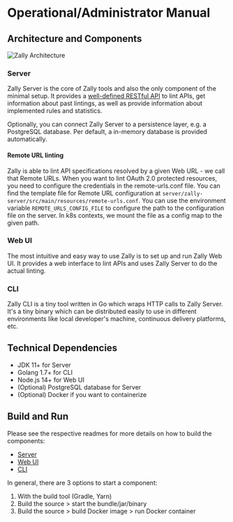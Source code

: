 # Operational/Administrator Manual

## Architecture and Components

![Zally Architecture](assets/architecture.png)

### Server

Zally Server is the core of Zally tools and also the only component of the minimal
setup. It provides a
[well-defined RESTful API](../server/zally-server/src/main/resources/api/zally-api.yaml) to
lint APIs, get information about past lintings, as well as provide information
about implemented rules and statistics.

Optionally, you can connect Zally Server to a persistence layer, e.g. a PostgreSQL
database. Per default, a in-memory database is provided automatically.

#### Remote URL linting
Zally is able to lint API specifications resolved by a given Web URL - we call that Remote URLs.
When you want to lint OAuth 2.0 protected resources, you need to configure the credentials in the
remote-urls.conf file. You can find the template file for Remote URL configuration at
```server/zally-server/src/main/resources/remote-urls.conf```. You can use the environment variable
```REMOTE_URLS_CONFIG_FILE``` to configure the path to the configuration file on the server. In
k8s contexts, we mount the file as a config map to the given path.

### Web UI

The most intuitive and easy way to use Zally is to set up and run Zally Web UI.
It provides a web interface to lint APIs and uses Zally Server to do the actual
linting.

### CLI

Zally CLI is a tiny tool written in Go which wraps HTTP calls to Zally Server.
It's a tiny binary which can be distributed easily to use in different environments
like local developer's machine, continuous delivery platforms, etc.

## Technical Dependencies

- JDK 11+ for Server
- Golang 1.7+ for CLI
- Node.js 14+ for Web UI
- (Optional) PostgreSQL database for Server
- (Optional) Docker if you want to containerize

## Build and Run

Please see the respective readmes for more details on how to build the components:

- [Server](../server/README.md)
- [Web UI](../web-ui/README.md)
- [CLI](../cli/README.md)

In general, there are 3 options to start a component:

1. With the build tool (Gradle, Yarn)
2. Build the source > start the bundle/jar/binary
3. Build the source > build Docker image > run Docker container
